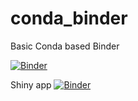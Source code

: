 # conda_binder
Basic Conda based Binder

[![Binder](https://mybinder.org/badge_logo.svg)](https://mybinder.org/v2/gh/mafreitas/conda_binder/shiny)

Shiny app
[![Binder](https://mybinder.org/badge_logo.svg)](https://mybinder.org/v2/gh/kyoungosu/shiny_app.git/shiny)
